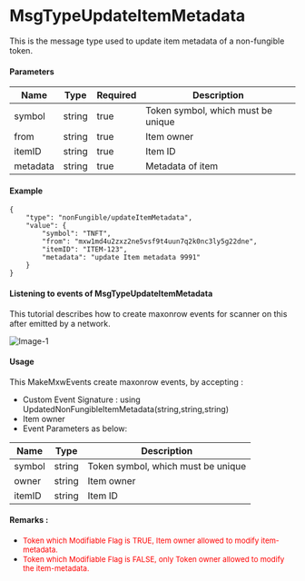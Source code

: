 # MsgTypeUpdateItemMetadata

This is the message type used to update item metadata of a non-fungible token.



#### Parameters
| Name | Type | Required | Description                 |
| ---- | ---- | -------- | --------------------------- |
| symbol | string | true   | Token symbol, which must be unique| | 
| from | string | true   | Item owner| | 
| itemID | string | true   | Item ID| | 
| metadata | string | true   | Metadata of item| | 


#### Example
```
{
    "type": "nonFungible/updateItemMetadata",
    "value": {
        "symbol": "TNFT",
        "from": "mxw1md4u2zxz2ne5vsf9t4uun7q2k0nc3ly5g22dne",
        "itemID": "ITEM-123",
        "metadata": "update Item metadata 9991"
    }
}
```

#### Listening to events of MsgTypeUpdateItemMetadata
This tutorial describes how to create maxonrow events for scanner on this after emitted by a network.

![Image-1](/en/latest/pic_module/MsgTypeUpdateItemMetadata.png)  


#### Usage
This MakeMxwEvents create maxonrow events, by accepting :

* Custom Event Signature : using UpdatedNonFungibleItemMetadata(string,string,string)
* Item owner
* Event Parameters as below: 

| Name | Type | Description                 |
| ---- | ---- | --------------------------- |
| symbol | string | Token symbol, which must be unique| | 
| owner | string | Item owner| | 
| itemID | string | Item ID| | 


#### Remarks :
* <span style="color:red;font-size:13px">Token which Modifiable Flag is TRUE, Item owner allowed to modify item-metadata.</span>
* <span style="color:red;font-size:13px">Token which Modifiable Flag is FALSE, only Token owner allowed to modify the item-metadata.</span>


